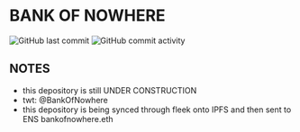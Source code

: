 # **BANK OF NOWHERE**
<img alt="GitHub last commit" src="https://img.shields.io/github/last-commit/s0crates-eth/gm?color=orange&label=BON%20was%20here%3D%3E&style=plastic"> <img alt="GitHub commit activity" src="https://img.shields.io/github/commit-activity/y/s0crates-eth/gm?color=orange&label=commits%20so%20far%20%3D%3E&style=plastic">

## NOTES
- this depository is still UNDER CONSTRUCTION
- twt: @BankOfNowhere
- this depository is being synced through fleek onto IPFS and then sent to ENS bankofnowhere.eth
